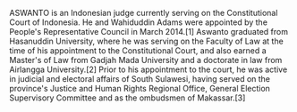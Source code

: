 ASWANTO is an Indonesian judge currently serving on the Constitutional Court of Indonesia. He and Wahiduddin Adams were appointed by the People's Representative Council in March 2014.[1] Aswanto graduated from Hasanuddin University, where he was serving on the Faculty of Law at the time of his appointment to the Constitutional Court, and also earned a Master's of Law from Gadjah Mada University and a doctorate in law from Airlangga University.[2] Prior to his appointment to the court, he was active in judicial and electoral affairs of South Sulawesi, having served on the province's Justice and Human Rights Regional Office, General Election Supervisory Committee and as the ombudsmen of Makassar.[3]

